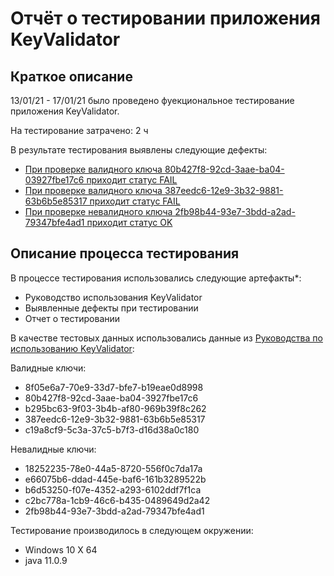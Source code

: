 # Отчёт о тестировании приложения KeyValidator

## Краткое описание

13/01/21 - 17/01/21 было проведено фуекциональное тестирование приложения KeyValidator.

На тестирование затрачено: 2 ч

В результате тестирования выявлены следующие дефекты:
* [При проверке валидного ключа 80b427f8-92cd-3aae-ba04-03927fbe17c6 приходит статус FAIL](https://github.com/eovsienko/KeyValidator/issues/1)
* [При проверке валидного ключа 387eedc6-12e9-3b32-9881-63b6b5e85317 приходит статус FAIL](https://github.com/eovsienko/KeyValidator/issues/2)
* [При проверке невалидного ключа 2fb98b44-93e7-3bdd-a2ad-79347bfe4ad1 приходит статус OK](https://github.com/eovsienko/KeyValidator/issues/3)

## Описание процесса тестирования

В процессе тестирования использовались следующие артефакты*:
* Руководство использования KeyValidator
* Выявленные дефекты при тестировании
* Отчет о тестировании


В качестве тестовых данных использовались данные из [Руководства по использованию KeyValidator](https://github.com/netology-code/javaqa-homeworks/blob/master/intro/user-manual.md):

Валидные ключи:

* 8f05e6a7-70e9-33d7-bfe7-b19eae0d8998
* 80b427f8-92cd-3aae-ba04-3927fbe17c6
* b295bc63-9f03-3b4b-af80-969b39f8c262
* 387eedc6-12e9-3b32-9881-63b6b5e85317
* c19a8cf9-5c3a-37c5-b7f3-d16d38a0c180

Невалидные ключи:

* 18252235-78e0-44a5-8720-556f0c7da17a
* e66075b6-ddad-445e-baf6-161b3289522b
* b6d53250-f07e-4352-a293-6102ddf7f1ca
* c2bc778a-1cb9-46c6-b435-0489649d2a42
* 2fb98b44-93e7-3bdd-a2ad-79347bfe4ad1

Тестирование производилось в следующем окружении:
* Windows 10 Х 64
* java 11.0.9
